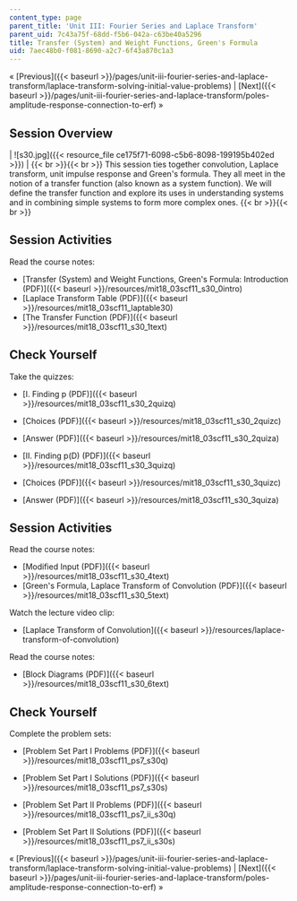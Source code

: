 ```yaml
---
content_type: page
parent_title: 'Unit III: Fourier Series and Laplace Transform'
parent_uid: 7c43a75f-68dd-f5b6-042a-c63be40a5296
title: Transfer (System) and Weight Functions, Green's Formula
uid: 7aec48b0-f081-8690-a2c7-6f43a870c1a3
---
```


« [Previous]({{< baseurl >}}/pages/unit-iii-fourier-series-and-laplace-transform/laplace-transform-solving-initial-value-problems) | [Next]({{< baseurl >}}/pages/unit-iii-fourier-series-and-laplace-transform/poles-amplitude-response-connection-to-erf) »

Session Overview
----------------

| ![s30.jpg]({{< resource_file ce175f71-6098-c5b6-8098-199195b402ed >}}) |  {{< br >}}{{< br >}} This session ties together convolution, Laplace transform, unit impulse response and Green's formula. They all meet in the notion of a transfer function (also known as a system function). We will define the transfer function and explore its uses in understanding systems and in combining simple systems to form more complex ones. {{< br >}}{{< br >}}  

Session Activities
------------------

Read the course notes:

*   [Transfer (System) and Weight Functions, Green's Formula: Introduction (PDF)]({{< baseurl >}}/resources/mit18_03scf11_s30_0intro)
*   [Laplace Transform Table (PDF)]({{< baseurl >}}/resources/mit18_03scf11_laptable30)
*   [The Transfer Function (PDF)]({{< baseurl >}}/resources/mit18_03scf11_s30_1text)

Check Yourself
--------------

Take the quizzes:

*   [I. Finding p (PDF)]({{< baseurl >}}/resources/mit18_03scf11_s30_2quizq)
*   [Choices (PDF)]({{< baseurl >}}/resources/mit18_03scf11_s30_2quizc)
*   [Answer (PDF)]({{< baseurl >}}/resources/mit18_03scf11_s30_2quiza)
  
*   [II. Finding p(D) (PDF)]({{< baseurl >}}/resources/mit18_03scf11_s30_3quizq)
*   [Choices (PDF)]({{< baseurl >}}/resources/mit18_03scf11_s30_3quizc)
*   [Answer (PDF)]({{< baseurl >}}/resources/mit18_03scf11_s30_3quiza)

Session Activities
------------------

Read the course notes:

*   [Modified Input (PDF)]({{< baseurl >}}/resources/mit18_03scf11_s30_4text)
*   [Green's Formula, Laplace Transform of Convolution (PDF)]({{< baseurl >}}/resources/mit18_03scf11_s30_5text)

Watch the lecture video clip:

*   [Laplace Transform of Convolution]({{< baseurl >}}/resources/laplace-transform-of-convolution)

Read the course notes:

*   [Block Diagrams (PDF)]({{< baseurl >}}/resources/mit18_03scf11_s30_6text)

Check Yourself
--------------

Complete the problem sets:

*   [Problem Set Part I Problems (PDF)]({{< baseurl >}}/resources/mit18_03scf11_ps7_s30q)
*   [Problem Set Part I Solutions (PDF)]({{< baseurl >}}/resources/mit18_03scf11_ps7_s30s)
  
*   [Problem Set Part II Problems (PDF)]({{< baseurl >}}/resources/mit18_03scf11_ps7_ii_s30q)
*   [Problem Set Part II Solutions (PDF)]({{< baseurl >}}/resources/mit18_03scf11_ps7_ii_s30s)

« [Previous]({{< baseurl >}}/pages/unit-iii-fourier-series-and-laplace-transform/laplace-transform-solving-initial-value-problems) | [Next]({{< baseurl >}}/pages/unit-iii-fourier-series-and-laplace-transform/poles-amplitude-response-connection-to-erf) »